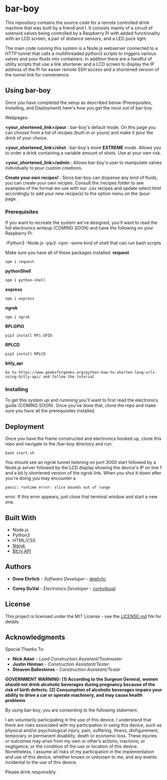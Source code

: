 # bar-boy

This repository contains the source code for a remote controlled drink machine that was built by a friend and I. It consists mainly of a circuit of solenoid valves being controlled by a Raspberry Pi with added functionality with an LCD screen, a pair of distance sensors, and a LED puck light. 

The main code running this system is a Node.js webserver connected to a HTTP tunnel that calls a multithreaded python3 scripts to triggers various valves and pour fluids into containers. In addition there are a handful of utility scripts that use a link shortener and a LCD screen to display the IP address of the Pi for easier remote SSH access and a shortened version of the tunnel link for convenience.

## Using bar-boy

Once you have completed the setup as described below (Prerequisites, Installing, and Deployment) here's how you get the most out of bar-boy.

Webpages:

**<your_shortened_link>/pour** : bar-boy's default mode. On this page you can choose from a list of recipes (built-in or yours) and make it pour the drink of your choice.

**<your_shortened_link>/shot** : bar-boy's more **EXTREME** mode. Allows you to order a drink containing a variable amount of shots. Use at your own risk.

**<your_shortened_link>/admin** : Allows bar-boy's user to manipulate valves individually to pour custom creations.

**Create your own recipes!** : Since bar-boy can dispense any kind of fluids, you can create your own recipes. Consult the /recipes folder to see examples of the format we use with our .csv recipes and update select.html accordingly to add your new recipe(s) to the option menu on the /pour page.


### Prerequisites

If you want to recreate the system we've designed, you'll want to read the full electronics writeup (COMING SOON) and have the following on your Raspberry Pi:

-Python3
-Node.js
-pip3
-npm
-some kind of shell that can run bash scripts

Make sure you have all of these packages installed.
**request**
```
npm i request
```
**pythonShell**
```
npm i python-shell
```
**express**
```
npm i express
```
**ngrok**
```
npm i ngrok
```
**RPi.GPIO**
```
pip3 install RPi.GPIO
```
**RPLCD**
```
pip3 install RPLCD
```
**bitly_api**
```
Go to https://www.geeksforgeeks.org/python-how-to-shorten-long-urls-using-bitly-api/ and follow the tutorial
```

### Installing

To get this system up and runnning you'll want to first read the electronics guide (COMING SOON). Once you've done that, clone the repo and make sure you have all the prerequisites installed.


## Deployment

Once you have the frame constructed and electronics hooked up, clone this repo and navigate to the /bar-boy directory and run:
```
bash start.sh
```
You should see an ngrok tunnel listening on port 3000 start followed by a Node.js server followed by the LCD display showing the device's IP on line 1 and a bit.ly shortened version of the ngrok link. When you shut it down after you're doing you may encounter a 
```
panic: runtime error: slice bounds out of range
```
error. If this error appears, just close that terminal window and start a new one.

## Built With

* Node.js
* Python3
* HTML/CSS
* [Ngrok](ngrok.com)
* [Bit.ly API](dev.bitly.com)

## Authors

* **Drew Ehrlich** - *Software Developer* - [deehrlic](https://github.com/deehrlic)

* **Corey DuVal** - *Electronics Developer* - [coreyduval](https://github.com/coreyduval)

## License

This project is licensed under the MIT License - see the [LICENSE.md](LICENSE.md) file for details

## Acknowledgments

Special Thanks To:

* **Nick Adair** - *Lead Construction Assistant/Toolmaster*
* **Justin Hinman** - *Construction Assistant/Tester*
* **Steaven Ballesteros** - *Construction Assistant/Tester*

**GOVERNMENT WARNING: (1) According to the Surgeon General, women should not drink alcoholic beverages during pregnancy because of the risk of birth defects. (2) Consumption of alcoholic beverages impairs your ability to drive a car or operate machinery, and may cause health problems**

By using bar-boy, you are consenting to the following statement:

I am voluntarily participating in the use of this device. I understand that there are risks associated with my participation in using this device, such as physical and/or psychological injury, pain, suffering, illness, disfigurement, temporary or permanent disability, death or economic loss. These injuries or outcomes may arise from my own or other’s actions, inactions, or negligence, or the condition of the use or location of this device. Nonetheless, I assume all risks of my participation in the implementation and use of this device, whether known or unknown to me, and any events incidental to the use of this device.

Please drink responsibly.


